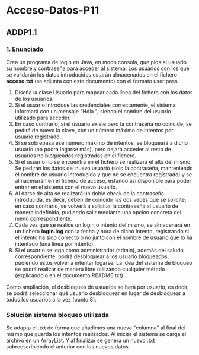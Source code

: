 # Acceso-Datos-P11
## ADDP1.1

### 1. Enunciado
Crea un programa de login en Java, en modo consola, que pida al usuario su nombre y
contraseña para acceder al sistema.
Los usuarios con los que se validarán los datos introducidos estarán almacenados en el
fichero **acceso.txt** (se adjunta con este documento) con el formato user:pass.
1. Diseña la clase Usuario para mapear cada línea del fichero con los datos de los
usuarios.
2. Si el usuario introduce las credenciales correctamente, el sistema informará con
un mensaje "Hola <usuario>", siendo <usuario> el nombre del usuario utilizado
para acceder.
3. En caso contrario, si el usuario existe pero la contraseña no coincide, se pedirá de
nuevo la clave, con un número máximo de intentos por usuario registrado.
4. Si se sobrepasa ese número máximo de intentos, se bloqueará a dicho usuario (no
podrá logarse más), pero dejará acceder al resto de usuarios no bloqueados
registrados en el fichero.
5. Si el usuario no se encuentra en el fichero se realizará el alta del mismo. Se
pedirán los datos del nuevo usuario (solo la contraseña, manteniendo el nombre
de usuario introducido y que no se encuentra registrado) y se almacenarán en el
fichero de acceso, estando así disponible para poder entrar en el sistema con el
nuevo usuario.
6. Al darse de alta se realizará un doble check de la contraseña introducida, es decir,
deben de coincidir las dos veces que se solicite, en caso contrario, se volverá a
solicitar la contraseña al usuario de manera indefinida, pudiendo salir mediante
una opción concreta del menú correspondiente.
7. Cada vez que se realice un login o intento del mismo, se almacenará en un fichero
**login.log** con la fecha y hora de dicho intento, registrando si el intento ha sido
correcto o no junto con el nombre de usuario que lo ha intentado (una línea por
intento).
8. Si el usuario se loga como administrador (admin), además del saludo
correspondiente, podrá desbloquear a los usuario bloqueados, pudiendo estos
volver a intentar logarse.
La idea del sistema de bloqueo se podrá realizar de manera libre utilizando cualquier
método (explicándolo en el documento README.txt).

Como ampliación, el desbloqueo de usuarios se hará por usuario, es decir, se podrá
seleccionar qué usuario desbloquear en lugar de desbloquear a todos los usuarios a la
vez (punto 8).

### Solución sistema bloqueo utilizada

Se adapta el .txt de forma que añadimos una nueva "columna" al final del mismo que guarda 
los intentos realizados. Al iniciar el sistema se carga el archivo en un ArrayList. Y al finalizar
se genera un nuevo .txt sobreescribiendo el anterior con los nuevos datos.
